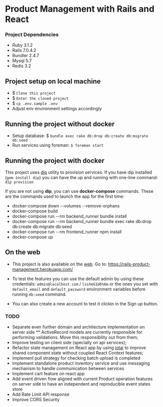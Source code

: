 # Product Management with Rails and React

### Project Dependencies

* Ruby 3.1.2
* Rails 7.0.4.2
* Bundler 2.4.7
* Mysql 5.7
* Redis 3.2

## Project setup on local machine

* $ `Clone this project`
* $ `Enter the cloned project`
* $ `cp .env.sample .env`
* Adjust env environment settings accordingly

## Running the project without docker

* Setup database: $ `bundle exec rake db:drop db:create db:migrate db:seed`
* Run services using foreman: `$ foreman start`

## Running the project with docker

This project uses [dip](https://github.com/bibendi/dip) utility to provision services. If you have dip installed (`gem install dip`) you can have the up and running with one-line command: `dip provision`

If you are not using **dip**, you can use **docker-compose** commands. These are the commands used to launch the app for the first time:

* docker-compose down --volumes --remove-orphans
* docker-compose build
* docker-compose run --rm backend_runner bundle install
* docker-compose run --rm backend_runner bundle exec rake db:drop db:create db:migrate db:seed
* docker-compose run --rm frontend_runner npm install
* docker-compose up

## On the web

* This project is also available on the [web](https://rails-product-management.herokuapp.com/). Go to: https://rails-product-management.herokuapp.com/

* To test the features you can use the default admin by using these credentials: `admin@localhost.com` / `lssXeG1U6%6m` or the ones you set with `default_email` and `default_password` environment variables before running `db:seed` command.
* You can also create a new account to test it clickin in the Sign up button.

### TODO

* Separate even further domain and architecture implementation on server side
 ** ActiveRecord models are currently responsible for performing validations. Move this responsibility out from them;
* Improve testing on client side (specially on api services);
* Refactor state management on React app by using [jotai](https://github.com/pmndrs/jotai) to improve shared component state without coupled React Context features;
* Implement pull strategy for checking batch upload is completed
* Implement standalone product inventory service and use messaging mechanism to handle communication between services
* Implement cart feature on react app
* Add event driven flow aligned with current Product operation features on server side to have an independent and reproducible event states store
* Add Rate Limit API response
* Improve CORS Security
